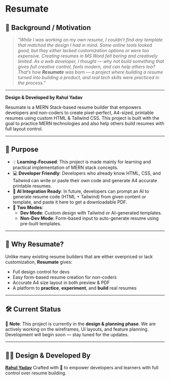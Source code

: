# Resumate

## 🧠 Background / Motivation

> *"While I was working on my own resume, I couldn’t find any template that matched the design I had in mind. Some online tools looked good, but they either lacked customization options or were too expensive. Creating resumes in MS Word felt boring and creatively limited. As a web developer, I thought — why not build something that gives full creative control, feels modern, and can help others too? That’s how **Resumate** was born — a project where building a resume turned into building a product, and real tech skills were practiced in the process."*
---

**Design & Developed by Rahul Yadav**

Resumate is a MERN Stack-based resume builder that empowers developers and non-coders to create pixel-perfect, A4-sized, printable resumes using custom HTML & Tailwind CSS. This project is built with the goal to practice MERN technologies and also help others build resumes with full layout control.

---

## 🚀 Purpose

- 💡 **Learning-Focused**: This project is made mainly for learning and practical implementation of MERN stack concepts.
- 💻 **Developer Friendly**: Developers who already know HTML, CSS, and Tailwind can write or paste their own code and generate A4 accurate printable resumes.
- 🤖 **AI Integration Ready**: In future, developers can prompt an AI to generate resume code (HTML + Tailwind) from given content or template, and paste it here to get a downloadable PDF.
- 🧩 **Two Modes**:
  - **Dev Mode**: Custom design with Tailwind or AI-generated templates.
  - **Non-Dev Mode**: Form-based input to auto-generate resume using pre-built templates.

---

## 🧠 Why Resumate?

Unlike many existing resume builders that are either overpriced or lack customization, **Resumate** gives:
- Full design control for devs
- Easy form-based resume creation for non-coders
- Accurate A4 size layout in both preview & PDF
- A platform to **practice**, **experiment**, and **build** real resumes

---

## 🛠️ Current Status

📌 **Note**:
This project is currently in the **design & planning phase**.
We are actively working on the wireframes, UI layouts, and feature planning.
Development will begin soon — stay tuned for the updates.

---

## 👨‍💻 Design & Developed By

[**Rahul Yadav**](https://www.linkedin.com/in/iamrahulydw)
Crafted with 💖 to empower developers and learners with full control over resume building.
